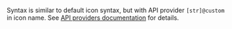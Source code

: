 Syntax is similar to default icon syntax, but with API provider `[str]@custom` in icon name. See [API providers documentation](/sources/api/providers.md) for details.
